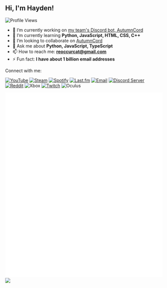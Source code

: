 ## Hi, I'm Hayden!

![Profile Views](https://komarev.com/ghpvc/?username=reoccurcat&color=4B0082&labelColor=ffffff)

- 🔭 I’m currently working on [my team's Discord bot, AutumnCord](https://github.com/reoccurdevs/autumncord.ts)
- 🌱 I’m currently learning **Python, JavaScript, HTML, CSS, C++**
- 👯 I’m looking to collaborate on [AutumnCord](https://github.com/reoccurdevs/autumncord.ts)
- 💬 Ask me about **Python, JavaScript, TypeScript**
- 📫 How to reach me: **reoccurcat@gmail.com**
- ⚡ Fun fact: **I have about 1 billion email addresses**

Connect with me:

[![YouTube](https://img.shields.io/badge/YouTube-reoccurcat-indigo?logo=youtube&style=flat&labelColor=black)](https://www.youtube.com/channel/UClaS86_4nOR5NgUJR5P5BEg)
[![Steam](https://img.shields.io/badge/Steam-reoccurcat-black?logo=Steam&style=flat&labelColor=black)](https://steamcommunity.com/id/reoccurcat)
[![Spotify](https://img.shields.io/badge/Spotify-reoccurcat-darkgreen?logo=spotify&style=flat&labelColor=black)](https://open.spotify.com/user/g6say1fgp6gqqi453ecqtt8hr)
[![Last.fm](https://img.shields.io/badge/Last.fm-reoccurcat-darkred?logo=last.fm&style=flat&labelColor=black)](https://last.fm/user/reoccurcat)
[![Email](https://img.shields.io/badge/Email-reoccurcat@gmail.com-darkred?logo=gmail&style=flat&labelColor=black)](mailto:reoccurcat@gmail.com)
[![Discord Server](https://img.shields.io/badge/Discord%20Server-Cat's%20Lounge-4e5d94?logo=discord&style=flat&labelColor=black)](https://discord.gg/yATc4DJ69R)
[![Reddit](https://img.shields.io/badge/Reddit-u/reoccurcat-FF4500?logo=reddit&style=flat&labelColor=black)](https://www.reddit.com/user/reoccurcat/)
![Xbox](https://img.shields.io/badge/Xbox-MyCatCondo-green?logo=xbox&style=flat&labelColor=black)
[![Twitch](https://img.shields.io/badge/Twitch-reoccurcat-purple?logo=twitch&style=flat&labelColor=black)](https://www.twitch.tv/reoccurcat)
![Oculus](https://img.shields.io/badge/Oculus-reoccurcat-violet?logo=oculus&style=flat&labelColor=black)

![Metrics](https://github.com/reoccurcat/reoccurcat/blob/main/github-metrics.svg)
![](https://hit.yhype.me/github/profile?user_id=84601340)
